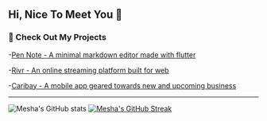 ## Hi, Nice To Meet You 👋

<!--
**MeshaMakes/MeshaMakes** is a ✨ _special_ ✨ repository because its `README.md` (this file) appears on your GitHub profile.

Here are some ideas to get you started:

- 🔭 I’m currently working on ...
- 🌱 I’m currently learning ...
- 👯 I’m looking to collaborate on ...
- 🤔 I’m looking for help with ...
- 💬 Ask me about ...
- 📫 How to reach me: ...
- 😄 Pronouns: ...
- ⚡ Fun fact: ...
-->

### 🔭 Check Out My Projects

-[Pen Note - A minimal markdown editor made with flutter](https://github.com/MeshaMakes/PenNote)

-[Rivr - An online streaming platform built for web](https://github.com/ArcherDiaz/P2P-chat) 

-[Caribay - A mobile app geared towards new and upcoming business](https://github.com/MeshaMakes/CaribayApp)

---

![Mesha's GitHub stats](https://github-readme-stats.vercel.app/api?username=meshamakes&count_private=true&show_icons=true&theme=radical) 
 [![Mesha's GitHub Streak](http://github-readme-streak-stats.herokuapp.com?user=meshamakes&theme=radical&date_format=M%20j%5B%2C%20Y%5D)](https://git.io/streak-stats)
